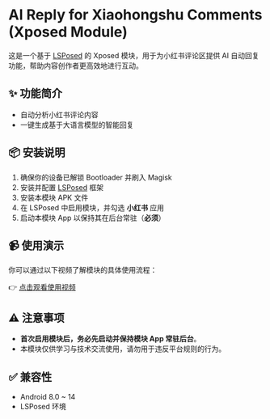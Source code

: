 # AI Reply for Xiaohongshu Comments (Xposed Module)

这是一个基于 [LSPosed](https://github.com/LSPosed/LSPosed) 的 Xposed 模块，用于为小红书评论区提供 AI 自动回复功能，帮助内容创作者更高效地进行互动。

## ✨ 功能简介

- 自动分析小红书评论内容
- 一键生成基于大语言模型的智能回复

## 📦 安装说明

1. 确保你的设备已解锁 Bootloader 并刷入 Magisk
2. 安装并配置 [LSPosed](https://github.com/LSPosed/LSPosed) 框架
3. 安装本模块 APK 文件
4. 在 LSPosed 中启用模块，并勾选 **小红书** 应用
5. 启动本模块 App 以保持其在后台常驻（**必须**）

## 📹 使用演示

你可以通过以下视频了解模块的具体使用流程：

👉 [点击观看使用视频](https://github.com/user-attachments/assets/47db8f7b-e3e7-4ebf-a623-0ad5bb379a8b)  


## ⚠️ 注意事项

- **首次启用模块后，务必先启动并保持模块 App 常驻后台**。
- 本模块仅供学习与技术交流使用，请勿用于违反平台规则的行为。

## ✅ 兼容性

- Android 8.0 ~ 14
- LSPosed 环境
